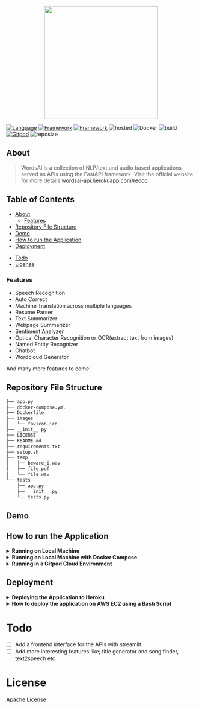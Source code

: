 <p align="center">
  <img width="300" height="300" src="https://user-images.githubusercontent.com/101701760/182023528-7da7205e-1fc6-49c9-832d-b3f40a68eae8.png">
</p>


[![Language](https://img.shields.io/badge/Python-darkblue.svg?style=flat&logo=python&logoColor=white)](https://www.python.org)
[![Framework](https://img.shields.io/badge/FastAPI-darkgreen.svg?style=flat&logo=fastapi&logoColor=white)](https://wordsai-api.herokuapp.com/docs)
[![Framework](https://img.shields.io/badge/Streamlit-darkred.svg?style=flat&logo=streamlit&logoColor=white)](https://share.streamlit.io/nneji123/lung-cancer-prediction/main)
![hosted](https://img.shields.io/badge/Heroku-430098?style=flat&logo=heroku&logoColor=white)
![Docker](https://img.shields.io/badge/Docker-blue?style=flat&logo=docker&logoColor=white)
![build](https://img.shields.io/badge/build-passing-brightgreen.svg?style=flat)
[![Gitpod](https://img.shields.io/badge/Gitpod-orange?style=flat&logo=gitpod&logoColor=white)](https://gitpod.io/#https://github.com/Nneji123/WordsAI)
![reposize](https://img.shields.io/github/repo-size/Nneji123/WordsAI)

## About
>WordsAI is a collection of NLP/text and audio based applications served as APIs using the FastAPI framework. Visit the official website for more details [wordsai-api.herokuapp.com/redoc](wordsai-api.herokuapp.com/redoc)


## Table of Contents
  * [About](#about)
    + [Features](#features)
  * [Repository File Structure](#repository-file-structure)
  * [Demo](#demo)
  * [How to run the Application](#how-to-run-the-application)
  * [Deployment](#deployment)
- [Todo](#todo)
- [License](#license)

### Features
- Speech Recognition
- Auto Correct
- Machine Translation across multiple languages
- Resume Parser
- Text Summarizer
- Webpage Summarizer
- Sentiment Analyzer
- Optical Character Recognition or OCR(extract text from images)
- Named Entity Recognizer
- Chatbot
- Wordcloud Generator

And many more features to come!

## Repository File Structure
```bash
├── app.py
├── docker-compose.yml
├── Dockerfile
├── images
│   └── favicon.ico
├── __init__.py
├── LICENSE
├── README.md
├── requirements.txt
├── setup.sh
├── temp
│   ├── beware_i.wav
│   ├── file.pdf
│   └── file.wav
└── tests
    ├── app.py
    ├── __init__.py
    └── tests.py
```

## Demo

## How to run the Application
<details> 
  <summary><b>Running on Local Machine</b></summary>

**To run the application on your local system do the following:**
1. Clone the repository:
```bash
git clone https://github.com/Nneji123/WordsAI.git
```

2. Change the directory:
```
cd WordsAI
```

3. Install the requirements:
```
pip install -r requirements.txt
```

4. Run the application
```
uvicorn app:app --reload --port 8000
```
**You should be able to view the application by going to http://127.0.0.1:8000/**
</details>

<details> 
  <summary><b>Running on Local Machine with Docker Compose</b></summary>

**You can also run the application in a docker container using docker compose(if you have it installed)**

1. Clone the repository:
```bash
git clone https://github.com/Nneji123/WordsAI.git
```

2. Change the directory:
```
cd WordsAI
```

3. Run the docker compose command
```docker
docker compose up -d --build 
```
You should be able to view the application by going to http://localhost:8000/
</details>


<details> 
  <summary><b>Running in a Gitpod Cloud Environment</b></summary>


**Click the button below to start a new development environment:**

[![Open in Gitpod](https://gitpod.io/button/open-in-gitpod.svg)](https://gitpod.io/#https://github.com/Nneji123/WordsAI)
</details>

## Deployment

<details> 
  <summary><b>Deploying the Application to Heroku</b></summary>

**Assuming you have git and heroku cli installed just carry out the following steps:**

1. Clone the repository:
```bash
git clone https://github.com/Nneji123/WordsAI.git
```

2. Change the directory:
```
cd WordsAI
```

3. Login to Heroku

``` 
heroku login
heroku container:login
```

4. Create your application
```
heroku create your-app-name
```
Replace **your-app-name** with the name of your choosing.

5. Build the image and push to Container Registry:

```
heroku container:push web
```

6. Then release the image to your app:
 
```
heroku container:release web
```
</details>

<details> 
  <summary><b>How to deploy the application on AWS EC2 using a Bash Script</b></summary>

**1. Fork this repository**

**2. Login to AWS, create a new AWS EC2 instance and make sure to allow outside traffic as shown in the screenshots below:**

<img src="https://user-images.githubusercontent.com/101701760/178163392-3c9fc8ec-e58a-420d-a6bb-2885215d8105.png" width="1200" height="400">


<img src="https://user-images.githubusercontent.com/101701760/178163373-e4bb2c92-0f47-4a22-9556-dfc470fd7e8a.png" width="1200" height="400">


**3. When the instance has been launched, copy the Public IP address of your instance and paste it in the 'fastapi_setup' file of your cloned repository as shown below**

<img src="https://user-images.githubusercontent.com/101701760/178163457-2e156379-b542-4d24-aebf-e202dd44ae2c.png" width="1200" height="400">

<img src="https://user-images.githubusercontent.com/101701760/178163536-918818ee-563d-4b0d-a5ec-5c265a75b2b4.png" width="1200" height="400">


**4. Connect to your instance and clone your forked repository, an example in my case:**
```bash
git clone https://github.com/Nneji123/WordsAI.git
```
**5. cd into your repository which is probably named 'WordsAI'. You can do that by running:**
```bash
cd WordsAI 
```
**6. Then run the setup.sh file to get your application up and running:**
```bash
chmod u+x aws.sh
./aws.sh
```
**You can then view the application by going to your Public IP's location, an example in my case will be:
http://3.95.202.74:80/docs**

**You can also watch this video for a more in depth explanation on how to deploy a FastAPI application on AWS EC2:**
[![How to deploy FastAPI on AWS](https://youtube-md.vercel.app/SgSnz7kW-Ko/640/360)](https://www.youtube.com/watch?v=SgSnz7kW-Ko)
</details>

# Todo
- [ ] Add a frontend interface for the APIs with streamlit
- [ ] Add more interesting features like; title generator and song finder, text2speech etc

# License
[Apache License](https://github.com/Nneji123/WordsAI/LICENSE.md)









